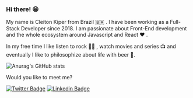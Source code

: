 ### Hi there! 😁
My name is Cleiton Kiper from Brazil 🇧🇷 . I have been working as a Full-Stack Developer since 2018. I am passionate about Front-End development and the whole ecosystem around Javascript and React ❤️ .

In my free time I like listen to rock 🤘🎵 , watch movies and series 📺  and eventually I like to philosophize about life with beer 🍺.

![Anurag's GitHub stats](https://github-readme-stats.vercel.app/api?username=cleiton-d&show_icons=true)

Would you like to meet me?

[![Twitter Badge](https://img.shields.io/badge/-Twitter-1ca0f1?style=flat-square&labelColor=1ca0f1&logo=twitter&logoColor=white&link=https://twitter.com/cleitonkioper)](https://twitter.com/cleitonkiper)
[![Linkedin Badge](https://img.shields.io/badge/-LinkedIn-blue?style=flat-square&logo=Linkedin&logoColor=white&link=https://www.linkedin.com/in/cleitonkiper)](https://www.linkedin.com/in/cleitonkiper)
